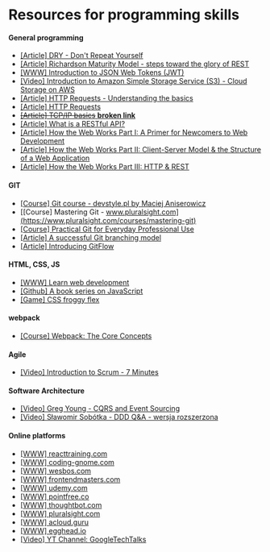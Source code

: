 # Resources for programming skills

#### General programming

- [[Article] DRY - Don't Repeat Yourself](https://en.wikipedia.org/wiki/Don%27t_repeat_yourself)
- [[Article] Richardson Maturity Model - steps toward the glory of REST](https://martinfowler.com/articles/richardsonMaturityModel.html)
- [[WWW] Introduction to JSON Web Tokens (JWT)](https://jwt.io/introduction/)
- [[Video] Introduction to Amazon Simple Storage Service (S3) - Cloud Storage on AWS
  ](https://www.youtube.com/watch?v=77lMCiiMilo)
- [[Article] HTTP Requests - Understanding the basics](https://www.codecademy.com/articles/http-requests)
- [[Article] HTTP Requests](https://www.tutorialspoint.com/http/http_requests.htm)
- [~~[Article] TCP/IP basics~~ **broken link**](https://medium.com/@nagammai/tcp-ip-basics-fb5d9a8a72b4)
- [[Article] What is a RESTful API?](https://medium.com/@lazlojuly/what-is-a-restful-api-fabb8dc2afeb)
- [[Article] How the Web Works Part I: A Primer for Newcomers to Web Development](https://medium.freecodecamp.org/how-the-web-works-a-primer-for-newcomers-to-web-development-or-anyone-really-b4584e63585c)
- [[Article] How the Web Works Part II: Client-Server Model & the Structure of a Web Application](https://medium.freecodecamp.org/how-the-web-works-part-ii-client-server-model-the-structure-of-a-web-application-735b4b6d76e3)
- [[Article] How the Web Works Part III: HTTP & REST](https://medium.freecodecamp.org/how-the-web-works-part-iii-http-rest-e61bc50fa0a)

#### GIT

- [[Course] Git course - devstyle.pl by Maciej Aniserowicz](https://kursgita.pl/)
- [[Course] Mastering Git - www.pluralsight.com](https://www.pluralsight.com/courses/mastering-git)
- [[Course] Practical Git for Everyday Professional Use](https://egghead.io/courses/practical-git-for-everyday-professional-use)
- [[Article] A successful Git branching model](http://nvie.com/posts/a-successful-git-branching-model/)
- [[Article] Introducing GitFlow](https://datasift.github.io/gitflow/IntroducingGitFlow.html)

#### HTML, CSS, JS

- [[WWW] Learn web development](https://developer.mozilla.org/en-US/docs/Learn)
- [[Github] A book series on JavaScript](https://github.com/getify/You-Dont-Know-JS)
- [[Game] CSS froggy flex](https://flexboxfroggy.com/)

#### webpack

- [[Course] Webpack: The Core Concepts](https://webpack.academy/p/the-core-concepts)

#### Agile

- [[Video] Introduction to Scrum - 7 Minutes](https://www.youtube.com/watch?v=9TycLR0TqFA)

#### Software Architecture

- [[Video] Greg Young - CQRS and Event Sourcing](https://www.youtube.com/watch?v=JHGkaShoyNs)
- [[Video] Sławomir Sobótka - DDD Q&A - wersja rozszerzona](https://www.youtube.com/watch?v=do-xqIbKZ_8&t=5907s)

#### Online platforms

- [[WWW] reacttraining.com](https://courses.reacttraining.com/)
- [[WWW] coding-gnome.com](https://codestool.coding-gnome.com/courses/take/elixir-for-programmers)
- [[WWW] wesbos.com](https://courses.wesbos.com/account)
- [[WWW] frontendmasters.com](https://frontendmasters.com/courses/)
- [[WWW] udemy.com](https://www.udemy.com/)
- [[WWW] pointfree.co](https://www.pointfree.co/)
- [[WWW] thoughtbot.com](https://thoughtbot.com/upcase/)
- [[WWW] pluralsight.com](https://www.pluralsight.com/pricing)
- [[WWW] acloud.guru](https://acloud.guru/membership)
- [[WWW] egghead.io](https://egghead.io/)
- [[Video] YT Channel: GoogleTechTalks](https://www.youtube.com/user/GoogleTechTalks/videos)
